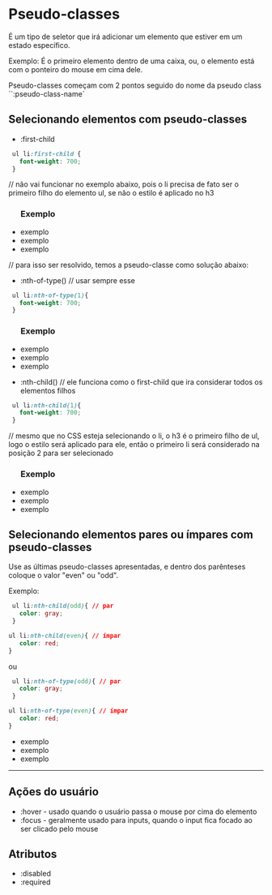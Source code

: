 # Pseudo-classes

É um tipo de seletor que irá adicionar um elemento que estiver em um estado específico.

Exemplo: É o primeiro elemento dentro de uma caixa, ou, o elemento está com o ponteiro do mouse em cima dele.

Pseudo-classes começam com 2 pontos seguido do nome da pseudo class
``:pseudo-class-name`

## Selecionando elementos com pseudo-classes

* :first-child

```css
 ul li:first-child {
   font-weight: 700;
 }
```

// não vai funcionar no exemplo abaixo, pois o li precisa de fato ser o primeiro
filho do elemento ul, se não o estilo é aplicado no h3
<ul>
  <h3>Exemplo</h3>
  <li>exemplo</li>
  <li>exemplo</li>
  <li>exemplo</li>
</ul>

// para isso ser resolvido, temos a pseudo-classe como solução abaixo:
* :nth-of-type() // usar sempre esse

```css
 ul li:nth-of-type(1){
   font-weight: 700;
 }
```

<ul>
  <h3>Exemplo</h3>
  <li>exemplo</li>
  <li>exemplo</li>
  <li>exemplo</li>
</ul>

* :nth-child() // ele funciona como o first-child que ira considerar todos os elementos filhos

```css
 ul li:nth-child(1){
   font-weight: 700;
 }
```

// mesmo que no CSS esteja selecionando o li, o h3 é o primeiro filho de ul, logo o estilo será aplicado para ele,
então o primeiro li será considerado na posição 2 para ser selecionado
<ul>
  <h3>Exemplo</h3>
  <li>exemplo</li>
  <li>exemplo</li>
  <li>exemplo</li>
</ul>

## Selecionando elementos pares ou ímpares com pseudo-classes

Use as últimas pseudo-classes apresentadas, e dentro dos parênteses coloque o valor "even" ou "odd".

Exemplo:

```css
 ul li:nth-child(odd){ // par
   color: gray;
 }

ul li:nth-child(even){ // ímpar
   color: red;
}
```

ou

```css
 ul li:nth-of-type(odd){ // par
   color: gray;
 }

ul li:nth-of-type(even){ // ímpar
   color: red;
}
```

<ul>
  <li>exemplo</li>
  <li>exemplo</li>
  <li>exemplo</li>
</ul>

----------------------------------------------------------------------------------

## Ações do usuário

* :hover - usado quando o usuário passa o mouse por cima do elemento
* :focus - geralmente usado para inputs, quando o input fica focado ao ser clicado pelo mouse

## Atributos

* :disabled
* :required
